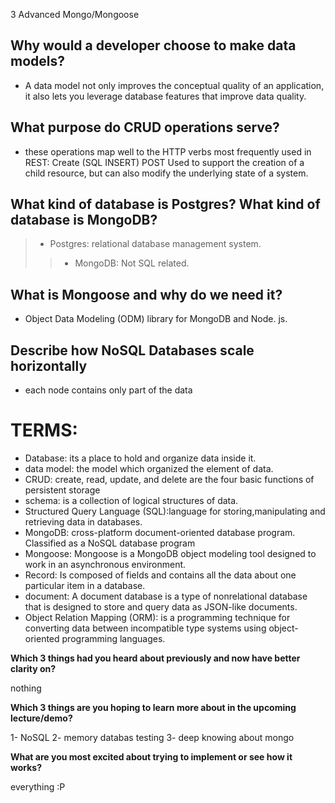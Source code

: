 3 Advanced Mongo/Mongoose

## Why would a developer choose to make data models?
- A data model not only improves the conceptual quality of an application, it also lets you leverage database features that improve data quality.

## What purpose do CRUD operations serve?
- these operations map well to the HTTP verbs most frequently used in REST: Create (SQL INSERT) POST Used to support the creation of a child resource, but can also modify the underlying state of a system.

## What kind of database is Postgres? What kind of database is MongoDB?
>- Postgres: relational database management system.
>>- MongoDB: Not SQL related.


## What is Mongoose and why do we need it?
-  Object Data Modeling (ODM) library for MongoDB and Node. js.

## Describe how NoSQL Databases scale horizontally
- each node contains only part of the data

# TERMS:
- Database: its a place to hold and organize data inside it.
- data model: the model which organized the element of data.
- CRUD: create, read, update, and delete are the four basic functions of persistent storage
- schema: is a collection of logical structures of data.
- Structured Query Language (SQL):language for storing,manipulating and retrieving data in databases.
- MongoDB: cross-platform document-oriented database program. Classified as a NoSQL database program
- Mongoose: Mongoose is a MongoDB object modeling tool designed to work in an asynchronous environment.
- Record: Is composed of fields and contains all the data about one particular item in a database.
- document: A document database is a type of nonrelational database that is designed to store and query data as JSON-like documents.
- Object Relation Mapping (ORM): is a programming technique for converting data between incompatible type systems using object-oriented programming languages.

**Which 3 things had you heard about previously and now have better clarity on?**

nothing

**Which 3 things are you hoping to learn more about in the upcoming lecture/demo?**

1- NoSQL
2- memory databas testing
3- deep knowing about mongo

**What are you most excited about trying to implement or see how it works?**

everything :P